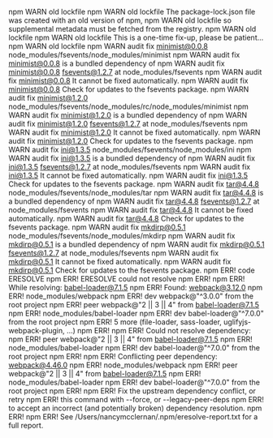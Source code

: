 
npm WARN old lockfile 
npm WARN old lockfile The package-lock.json file was created with an old version of npm,
npm WARN old lockfile so supplemental metadata must be fetched from the registry.
npm WARN old lockfile 
npm WARN old lockfile This is a one-time fix-up, please be patient...
npm WARN old lockfile 
npm WARN audit fix minimist@0.0.8 node_modules/fsevents/node_modules/minimist
npm WARN audit fix minimist@0.0.8 is a bundled dependency of
npm WARN audit fix minimist@0.0.8 fsevents@1.2.7 at node_modules/fsevents
npm WARN audit fix minimist@0.0.8 It cannot be fixed automatically.
npm WARN audit fix minimist@0.0.8 Check for updates to the fsevents package.
npm WARN audit fix minimist@1.2.0 node_modules/fsevents/node_modules/rc/node_modules/minimist
npm WARN audit fix minimist@1.2.0 is a bundled dependency of
npm WARN audit fix minimist@1.2.0 fsevents@1.2.7 at node_modules/fsevents
npm WARN audit fix minimist@1.2.0 It cannot be fixed automatically.
npm WARN audit fix minimist@1.2.0 Check for updates to the fsevents package.
npm WARN audit fix ini@1.3.5 node_modules/fsevents/node_modules/ini
npm WARN audit fix ini@1.3.5 is a bundled dependency of
npm WARN audit fix ini@1.3.5 fsevents@1.2.7 at node_modules/fsevents
npm WARN audit fix ini@1.3.5 It cannot be fixed automatically.
npm WARN audit fix ini@1.3.5 Check for updates to the fsevents package.
npm WARN audit fix tar@4.4.8 node_modules/fsevents/node_modules/tar
npm WARN audit fix tar@4.4.8 is a bundled dependency of
npm WARN audit fix tar@4.4.8 fsevents@1.2.7 at node_modules/fsevents
npm WARN audit fix tar@4.4.8 It cannot be fixed automatically.
npm WARN audit fix tar@4.4.8 Check for updates to the fsevents package.
npm WARN audit fix mkdirp@0.5.1 node_modules/fsevents/node_modules/mkdirp
npm WARN audit fix mkdirp@0.5.1 is a bundled dependency of
npm WARN audit fix mkdirp@0.5.1 fsevents@1.2.7 at node_modules/fsevents
npm WARN audit fix mkdirp@0.5.1 It cannot be fixed automatically.
npm WARN audit fix mkdirp@0.5.1 Check for updates to the fsevents package.
npm ERR! code ERESOLVE
npm ERR! ERESOLVE could not resolve
npm ERR! 
npm ERR! While resolving: babel-loader@7.1.5
npm ERR! Found: webpack@3.12.0
npm ERR! node_modules/webpack
npm ERR!   dev webpack@"^3.0.0" from the root project
npm ERR!   peer webpack@"2 || 3 || 4" from babel-loader@7.1.5
npm ERR!   node_modules/babel-loader
npm ERR!     dev babel-loader@"^7.0.0" from the root project
npm ERR!   5 more (file-loader, sass-loader, uglifyjs-webpack-plugin, ...)
npm ERR! 
npm ERR! Could not resolve dependency:
npm ERR! peer webpack@"2 || 3 || 4" from babel-loader@7.1.5
npm ERR! node_modules/babel-loader
npm ERR!   dev babel-loader@"^7.0.0" from the root project
npm ERR! 
npm ERR! Conflicting peer dependency: webpack@4.46.0
npm ERR! node_modules/webpack
npm ERR!   peer webpack@"2 || 3 || 4" from babel-loader@7.1.5
npm ERR!   node_modules/babel-loader
npm ERR!     dev babel-loader@"^7.0.0" from the root project
npm ERR! 
npm ERR! Fix the upstream dependency conflict, or retry
npm ERR! this command with --force, or --legacy-peer-deps
npm ERR! to accept an incorrect (and potentially broken) dependency resolution.
npm ERR! 
npm ERR! See /Users/nancymcclernan/.npm/eresolve-report.txt for a full report.

